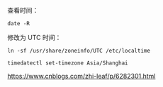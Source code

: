 
查看时间：

```
date -R
```

修改为 UTC 时间：  

```
ln -sf /usr/share/zoneinfo/UTC /etc/localtime
```

```
timedatectl set-timezone Asia/Shanghai
```

https://www.cnblogs.com/zhi-leaf/p/6282301.html
